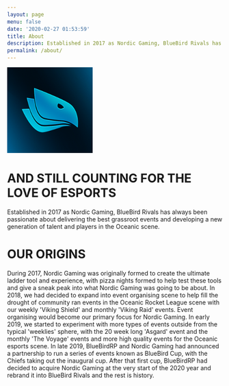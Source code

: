 ```yaml
---
layout: page
menu: false
date: '2020-02-27 01:53:59'
title: About
description: Established in 2017 as Nordic Gaming, BlueBird Rivals has always been passionate about delivering the best grassroot events and developing a new generation of talent and players in the Oceanic scene.
permalink: /about/
---
```


<img class="img-rounded" src="/assets/img/uploads/profile.jpg" width="200">

# AND STILL COUNTING FOR THE LOVE OF ESPORTS
Established in 2017 as Nordic Gaming, BlueBird Rivals has always been passionate about delivering the best grassroot events and developing a new generation of talent and players in the Oceanic scene.
# OUR ORIGINS
During 2017, Nordic Gaming was originally formed to create the ultimate ladder tool and experience, with pizza nights formed to help test these tools and give a sneak peak into what Nordic Gaming was going to be about. 
In 2018, we had decided to expand into event organising scene to help fill the drought of community ran events in the Oceanic Rocket League scene with our weekly 'Viking Shield' and monthly 'Viking Raid' events. Event organising would become our primary focus for Nordic Gaming. 
In early 2019, we started to experiment with more types of events outside from the typical 'weeklies' sphere, with the 20 week long 'Asgard' event and the monthly 'The Voyage' events and more high quality events for the Oceanic esports scene. 
In late 2019, BlueBirdRP and Nordic Gaming had announced a partnership to run a series of events known as BlueBird Cup, with the Chiefs taking out the inaugural cup. After that first cup, BlueBirdRP had decided to acquire Nordic Gaming at the very start of the 2020 year and rebrand it into BlueBird Rivals and the rest is history.
